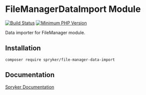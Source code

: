 # FileManagerDataImport Module
[![Build Status](https://travis-ci.org/spryker/file-manager-data-import.svg)](https://travis-ci.org/spryker/file-manager-data-import)
[![Minimum PHP Version](https://img.shields.io/badge/php-%3E%3D%207.3-8892BF.svg)](https://php.net/)

Data importer for FileManager module.

## Installation

```
composer require spryker/file-manager-data-import
```

## Documentation

[Spryker Documentation](https://academy.spryker.com/developing_with_spryker/module_guide/modules.html)
